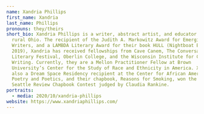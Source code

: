 ```yaml
---
name: Xandria Phillips
first_name: Xandria
last_name: Phillips
pronouns: they/theirs
short_bio: Xandria Phillips is a writer, abstract artist, and educator from
  rural Ohio. The recipient of the Judith A. Markowitz Award for Emerging
  Writers, and a LAMBDA Literary Award for their book HULL (Nightboat Books
  2019), Xandria has received fellowships from Cave Canem, The Conversation
  Literary Festival, Oberlin College, and the Wisconsin Institute for Creative
  Writing. Currently, they are a Mellon Practitioner Fellow at Brown
  University’s Center for the Study of Race and Ethnicity in America. Xandria is
  also a Dream Space Residency recipient at the Center for African American
  Poetry and Poetics, and their chapbook, Reasons for Smoking, won the 2016
  Seattle Review Chapbook Contest judged by Claudia Rankine.
portraits:
  - media: 2020/10/xandria-phillips
website: https://www.xandriaphillips.com/
---
```

